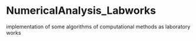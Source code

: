 # NumericalAnalysis_Labworks
implementation of some algorithms of computational methods as laboratory works
